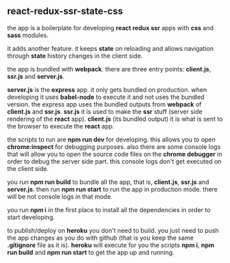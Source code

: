 ## react-redux-ssr-state-css

the app is a boilerplate for developing **react redux ssr** apps with **css** and **sass** modules.

it adds another feature. it keeps **state** on reloading and allows navigation through **state** history changes in the client side.

the app is bundled with **webpack**. there are three entry points: **client.js**, **ssr.js** and **server.js**.

**server.js** is the **express** app. it only gets bundled on production. when developing it uses **babel-node** to execute it and not uses the bundled version. the express app uses the bundled outputs from **webpack** of **client.js** and **ssr.js**. **ssr.js** it is used to make the **ssr** stuff (server side rendering of the **react** app). **client.js** (its bundled output) it is what is sent to the browser to execute the **react** app.

the scripts to run are **npm run dev** for developing. this allows you to open **chrome:inspect** for debugging purposes. also there are some console logs that will allow you to open the source code files on the **chrome debugger** in order to debug the server side part. this console logs don't get executed on the client side.

you run **npm run build** to bundle all the app, that is, **client.js**, **ssr.js** and **server.js**. then run **npm run start** to run the app in production mode. there will be not console logs in that mode.

you run **npm i** in the first place to install all the dependencies in order to start developing.

to publish/deploy on **heroku** you don't need to build. you just need to push the app changes as you do with github (that is you keep the same **.gitignore** file as it is). **heroku** will execute for you the scripts **npm i**, **npm run build** and **npm run start** to get the app up and running.
